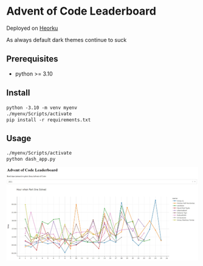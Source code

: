 # Advent of Code Leaderboard
Deployed on [Heorku](https://advent-of-code-leaderboard.herokuapp.com/)

As always default dark themes continue to suck

## Prerequisites
- python >= 3.10

## Install
```
python -3.10 -m venv myenv
./myenv/Scripts/activate
pip install -r requirements.txt
```

## Usage
```
./myenv/Scripts/activate
python dash_app.py
```

![Image](data/screenshot.jpg)
